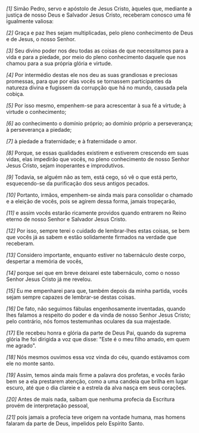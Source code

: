 *[1]* Simão Pedro, servo e apóstolo de Jesus Cristo, àqueles que, mediante a justiça de nosso Deus e Salvador Jesus Cristo, receberam conosco uma fé igualmente valiosa:

*[2]* Graça e paz lhes sejam multiplicadas, pelo pleno conhecimento de Deus e de Jesus, o nosso Senhor.

*[3]* Seu divino poder nos deu todas as coisas de que necessitamos para a vida e para a piedade, por meio do pleno conhecimento daquele que nos chamou para a sua própria glória e virtude.

*[4]* Por intermédio destas ele nos deu as suas grandiosas e preciosas promessas, para que por elas vocês se tornassem participantes da natureza divina e fugissem da corrupção que há no mundo, causada pela cobiça.

*[5]* Por isso mesmo, empenhem-se para acrescentar à sua fé a virtude; à virtude o conhecimento;

*[6]* ao conhecimento o domínio próprio; ao domínio próprio a perseverança; à perseverança a piedade;

*[7]* à piedade a fraternidade; e à fraternidade o amor.

*[8]* Porque, se essas qualidades existirem e estiverem crescendo em suas vidas, elas impedirão que vocês, no pleno conhecimento de nosso Senhor Jesus Cristo, sejam inoperantes e improdutivos.

*[9]* Todavia, se alguém não as tem, está cego, só vê o que está perto, esquecendo-se da purificação dos seus antigos pecados.

*[10]* Portanto, irmãos, empenhem-se ainda mais para consolidar o chamado e a eleição de vocês, pois se agirem dessa forma, jamais tropeçarão,

*[11]* e assim vocês estarão ricamente providos quando entrarem no Reino eterno de nosso Senhor e Salvador Jesus Cristo.

*[12]* Por isso, sempre terei o cuidado de lembrar-lhes estas coisas, se bem que vocês já as sabem e estão solidamente firmados na verdade que receberam.

*[13]* Considero importante, enquanto estiver no tabernáculo deste corpo, despertar a memória de vocês,

*[14]* porque sei que em breve deixarei este tabernáculo, como o nosso Senhor Jesus Cristo já me revelou.

*[15]* Eu me empenharei para que, também depois da minha partida, vocês sejam sempre capazes de lembrar-se destas coisas.

*[16]* De fato, não seguimos fábulas engenhosamente inventadas, quando lhes falamos a respeito do poder e da vinda de nosso Senhor Jesus Cristo; pelo contrário, nós fomos testemunhas oculares da sua majestade.

*[17]* Ele recebeu honra e glória da parte de Deus Pai, quando da suprema glória lhe foi dirigida a voz que disse: "Este é o meu filho amado, em quem me agrado".

*[18]* Nós mesmos ouvimos essa voz vinda do céu, quando estávamos com ele no monte santo.

*[19]* Assim, temos ainda mais firme a palavra dos profetas, e vocês farão bem se a ela prestarem atenção, como a uma candeia que brilha em lugar escuro, até que o dia clareie e a estrela da alva nasça em seus corações.

*[20]* Antes de mais nada, saibam que nenhuma profecia da Escritura provém de interpretação pessoal,

*[21]* pois jamais a profecia teve origem na vontade humana, mas homens falaram da parte de Deus, impelidos pelo Espírito Santo.


